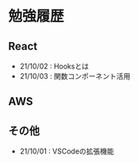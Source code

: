 # 勉強履歴

## React
- 21/10/02 : Hooksとは
- 21/10/03 : 関数コンポーネント活用

## AWS

## その他
- 21/10/01 : VSCodeの拡張機能